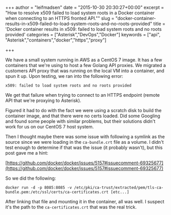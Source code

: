 +++
author = "leifmadsen"
date = "2015-10-30 20:30:27+00:00"
excerpt = "How to resolve x509 failed to load system roots in a Docker container when connecting to an HTTPS fronted API.""
slug = "docker-container-results-in-x509-failed-to-load-system-roots-and-no-roots-provided"
title = 'Docker container results in x509: failed to load system roots and no roots provided'
categories = ["Asterisk","DevOps","Docker"]
keywords = ["api", "Asterisk","containers","docker","https","proxy"]

+++

We have a small system running in AWS as a CentOS 7 image. It has a few containers that we're using to host a few Golang API proxies. We migrated a customers API proxy that was running on the local VM into a container, and spun it up. Upon testing, we ran into the following error:

```
x509: failed to load system roots and no roots provided
```

We get that failure when trying to connect to an HTTPS endpoint (remote API that we're proxying to Asterisk).

Figured it had to do with the fact we were using a scratch disk to build the container image, and that there were no certs loaded. Did some Googling and found some people with similar problems, but their solutions didn't work for us on our CentOS 7 host system.

Then I thought maybe there was some issue with following a symlink as the source since we were loading in the `ca-bundle.crt` file as a volume. I didn't test enough to determine if that was the issue (it probably wasn't), but this post gave me a hint:

[https://github.com/docker/docker/issues/5157#issuecomment-69325677](https://github.com/docker/docker/issues/5157#issuecomment-69325677)

So we did the following:

```
docker run -d -p 8085:8085 -v /etc/pki/ca-trust/extracted/pem/tls-ca-bundle.pem:/etc/ssl/certs/ca-certificates.crt [etc...]
```

After linking that file and mounting it in the container, all was well. I suspect it's the path to the `ca-certificates.crt` that was the real trick.
